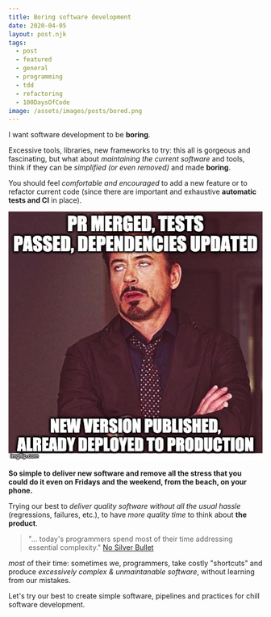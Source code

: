 ```yaml
---
title: Boring software development
date: 2020-04-05
layout: post.njk
tags:
  - post
  - featured
  - general
  - programming
  - tdd
  - refactoring
  - 100DaysOfCode
image: /assets/images/posts/bored.png
---
```


I want software development to be **boring**.

Excessive tools, libraries, new frameworks to try: this all is gorgeous and fascinating, but what about *maintaining the current software* and tools, think if they can be *simplified (or even removed)* and made **boring**.

You should feel *comfortable and encouraged* to add a new feature or to refactor current code (since there are important and exhaustive **automatic tests and CI** in place).

[![boring-pipeline.jpg](/assets/images/posts/boring-pipeline.jpg)](https://imgflip.com/i/3vhc0a)

**So simple to deliver new software and remove all the stress that you could do it even on Fridays and the weekend, from the beach, on your phone.**

Trying our best to *deliver quality software without all the usual hassle* (regressions, failures, etc.),
to have *more quality time* to think about **the product**.

> "... today's programmers spend most of their time addressing essential complexity."
> [No Silver Bullet](https://en.wikipedia.org/wiki/No_Silver_Bullet)

*most* of their time: sometimes we, programmers, take costly "shortcuts" and produce *excessively complex & unmaintanable software*, without learning from our mistakes.

Let's try our best to create simple software, pipelines and practices for chill software development.

